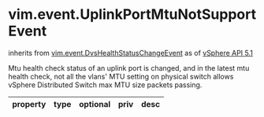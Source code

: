 vim.event.UplinkPortMtuNotSupportEvent
======================================
inherits from [vim.event.DvsHealthStatusChangeEvent](docs/vim.event.DvsHealthStatusChangeEvent.md)
as of [vSphere API 5.1](vim.version.md#vim.version.version8)


Mtu health check status of an uplink port is changed, and in the latest mtu health check,   not all the vlans' MTU setting on physical switch allows vSphere Distributed Switch   max MTU size packets passing.

| property | type | optional | priv | desc |
|:---------|:-----|:---------|:-----|:-----|


